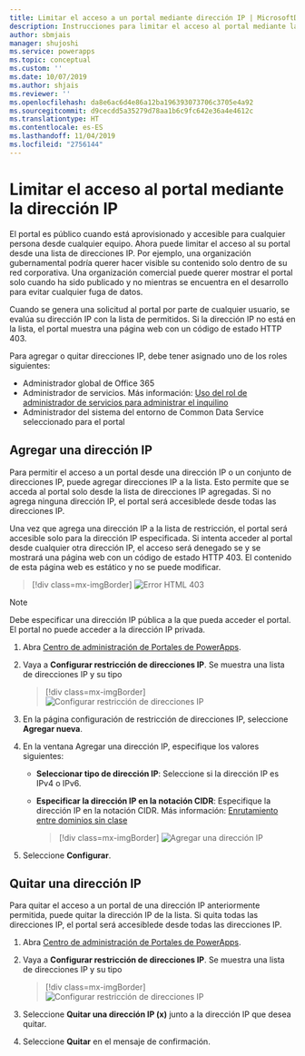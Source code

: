 ```yaml
---
title: Limitar el acceso a un portal mediante dirección IP | MicrosoftDocs
description: Instrucciones para limitar el acceso al portal mediante la dirección IP.
author: sbmjais
manager: shujoshi
ms.service: powerapps
ms.topic: conceptual
ms.custom: ''
ms.date: 10/07/2019
ms.author: shjais
ms.reviewer: ''
ms.openlocfilehash: da8e6ac6d4e86a12ba196393073706c3705e4a92
ms.sourcegitcommit: d9cecdd5a35279d78aa1b6c9fc642e36a4e4612c
ms.translationtype: HT
ms.contentlocale: es-ES
ms.lasthandoff: 11/04/2019
ms.locfileid: "2756144"
---
```

# <a name="restrict-portal-access-by-ip-address"></a>Limitar el acceso al portal mediante la dirección IP

El portal es público cuando está aprovisionado y accesible para cualquier persona desde cualquier equipo. Ahora puede limitar el acceso al su portal desde una lista de direcciones IP. Por ejemplo, una organización gubernamental podría querer hacer visible su contenido solo dentro de su red corporativa. Una organización comercial puede querer mostrar el portal solo cuando ha sido publicado y no mientras se encuentra en el desarrollo para evitar cualquier fuga de datos.

Cuando se genera una solicitud al portal por parte de cualquier usuario, se evalúa su dirección IP con la lista de permitidos. Si la dirección IP no está en la lista, el portal muestra una página web con un código de estado HTTP 403.

Para agregar o quitar direcciones IP, debe tener asignado uno de los roles siguientes:
- Administrador global de Office 365 
-  Administrador de servicios. Más información: [Uso del rol de administrador de servicios para administrar el inquilino](https://technet.microsoft.com/library/mt793847.aspx)  
- Administrador del sistema del entorno de Common Data Service seleccionado para el portal

## <a name="add-an-ip-address"></a>Agregar una dirección IP

Para permitir el acceso a un portal desde una dirección IP o un conjunto de direcciones IP, puede agregar direcciones IP a la lista. Esto permite que se acceda al portal solo desde la lista de direcciones IP agregadas. Si no agrega ninguna dirección IP, el portal será accesiblede desde todas las direcciones IP.

Una vez que agrega una dirección IP a la lista de restricción, el portal será accesible solo para la dirección IP especificada. Si intenta acceder al portal desde cualquier otra dirección IP, el acceso será denegado se y se mostrará una página web con un código de estado HTTP 403. El contenido de esta página web es estático y no se puede modificar.

> [!div class=mx-imgBorder]
> ![Error HTML 403](../media/ip-address-page-error.png "Error HTML 403")  

> [!NOTE]
> Debe especificar una dirección IP pública a la que pueda acceder el portal. El portal no puede acceder a la dirección IP privada.

1.  Abra [Centro de administración de Portales de PowerApps](admin-overview.md).

2.  Vaya a **Configurar restricción de direcciones IP**. Se muestra una lista de direcciones IP y su tipo

    > [!div class=mx-imgBorder]
    > ![Configurar restricción de direcciones IP](../media/set-up-ip-address-restrict.png "Configurar restricción de direcciones IP")

3.  En la página configuración de restricción de direcciones IP, seleccione **Agregar nueva**.

4.  En la ventana Agregar una dirección IP, especifique los valores siguientes:

    - **Seleccionar tipo de dirección IP**: Seleccione si la dirección IP es IPv4 o IPv6.

    - **Especificar la dirección IP en la notación CIDR**: Especifique la dirección IP en la notación CIDR. Más información: [Enrutamiento entre dominios sin clase](https://en.wikipedia.org/wiki/Classless_Inter-Domain_Routing)

      > [!div class=mx-imgBorder]
      > ![Agregar una dirección IP](../media/add-ip-address.png "Agregar una dirección IP")    

5.  Seleccione **Configurar**.

## <a name="remove-an-ip-address"></a>Quitar una dirección IP

Para quitar el acceso a un portal de una dirección IP anteriormente permitida, puede quitar la dirección IP de la lista. Si quita todas las direcciones IP, el portal será accesiblede desde todas las direcciones IP.

1.  Abra [Centro de administración de Portales de PowerApps](admin-overview.md).

2.  Vaya a **Configurar restricción de direcciones IP**. Se muestra una lista de direcciones IP y su tipo

    > [!div class=mx-imgBorder]
    > ![Configurar restricción de direcciones IP](../media/set-up-ip-address-restrict.png "Configurar restricción de direcciones IP")

3.  Seleccione **Quitar una dirección IP (x)** junto a la dirección IP que desea quitar.

4.  Seleccione **Quitar** en el mensaje de confirmación.


